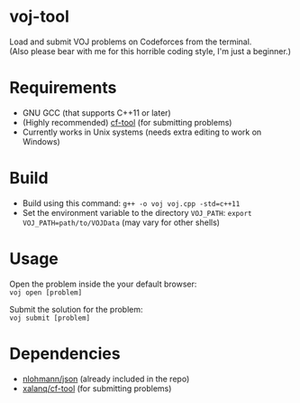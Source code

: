 # voj-tool
Load and submit VOJ problems on Codeforces from the terminal.<br/>
(Also please bear with me for this horrible coding style, I'm just a beginner.)

# Requirements
- GNU GCC (that supports C++11 or later)
- (Highly recommended) <a href="https://github.com/xalanq/cf-tool">cf-tool</a> (for submitting problems)
- Currently works in Unix systems (needs extra editing to work on Windows)

# Build
- Build using this command: `g++ -o voj voj.cpp -std=c++11`
- Set the environment variable to the directory `VOJ_PATH`: `export VOJ_PATH=path/to/VOJData` (may vary for other shells)

# Usage
Open the problem inside the your default browser: <br/>
    `voj open [problem]`

Submit the solution for the problem:<br/>
    `voj submit [problem]`

# Dependencies
- <a href="https://github.com/nlohmann/json">nlohmann/json</a> (already included in the repo)
- <a href="https://github.com/xalanq/cf-tool">xalanq/cf-tool</a> (for submitting problems)
